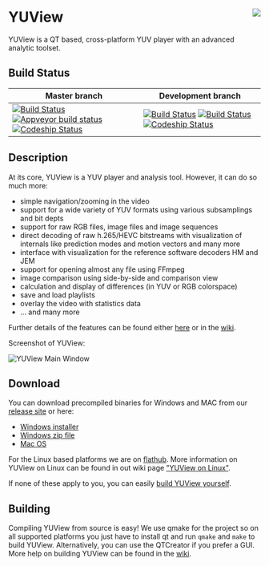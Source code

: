 # YUView <img align="right" src="https://raw.githubusercontent.com/IENT/YUView/master/images/IENT-YUView-256.png">

YUView is a QT based, cross-platform YUV player with an advanced analytic toolset. 

## Build Status

Master branch | Development branch
------------ | -------------
[![Build Status](https://travis-ci.org/IENT/YUView.svg?branch=master)](https://travis-ci.org/IENT/YUView) [![Appveyor build status](https://ci.appveyor.com/api/projects/status/s87bwbu95cat9di0?branch=master&svg=true)](https://ci.appveyor.com/project/aachenmax/yuview/branch/master) [![Codeship Status](https://app.codeship.com/projects/0527b270-5bb7-0137-0dd0-2e547607d91e/status?branch=master)](https://app.codeship.com/projects/342701) | [![Build Status](https://travis-ci.org/IENT/YUView.svg?branch=development)](https://travis-ci.org/IENT/YUView) [![Build Status](https://ci.appveyor.com/api/projects/status/s87bwbu95cat9di0?branch=development&svg=true)](https://ci.appveyor.com/project/aachenmax/yuview/branch/development) [![Codeship Status](https://app.codeship.com/projects/0527b270-5bb7-0137-0dd0-2e547607d91e/status?branch=development)](https://app.codeship.com/projects/342701)

## Description

At its core, YUView is a YUV player and analysis tool. However, it can do so much more:
* simple navigation/zooming in the video
* support for a wide variety of YUV formats using various subsamplings and bit depts
* support for raw RGB files, image files and image sequences
* direct decoding of raw h.265/HEVC bitstreams with visualization of internals like prediction modes and motion vectors and many more
* interface with visualization for the reference software decoders HM and JEM
* support for opening almost any file using FFmpeg
* image comparison using side-by-side and comparison view
* calculation and display of differences (in YUV or RGB colorspace)
* save and load playlists
* overlay the video with statistics data
* ... and many more

Further details of the features can be found either [here](http://ient.github.io/YUView) or 
in the [wiki](https://github.com/IENT/YUView/wiki).

Screenshot of YUView:

![YUView Main Window](https://raw.githubusercontent.com/IENT/YUView/gh-pages/images/Overview.png)

## Download

You can download precompiled binaries for Windows and MAC from our [release site](https://github.com/IENT/YUView/releases) or here:

 - [Windows installer](https://github.com/IENT/YUViewReleases/blob/master/win/installers/YUViewSetup.msi?raw=true)
 - [Windows zip file](https://github.com/IENT/YUViewReleases/blob/master/win/installers/YUView-Win.zip?raw=true)
 - [Mac OS](https://github.com/IENT/YUViewReleases/blob/master/mac/YUView-MacOs.zip?raw=true)

For the Linux based platforms we are on [flathub](https://flathub.org/apps/details/de.rwth_aachen.ient.YUView). More information on YUView on Linux can be found in out wiki page ["YUView on Linux"](https://github.com/IENT/YUView/wiki/YUView-on-Linux). 

If none of these apply to you, you can easily [build YUView yourself](https://github.com/IENT/YUView/wiki/Compile-YUView).

## Building

Compiling YUView from source is easy! We use qmake for the project so on all supported platforms you just have to install qt and run `qmake` and `make` to build YUView. Alternatively, you can use the QTCreator if you prefer a GUI. More help on building YUView can be found in the [wiki](https://github.com/IENT/YUView/wiki/Compile-YUView).
